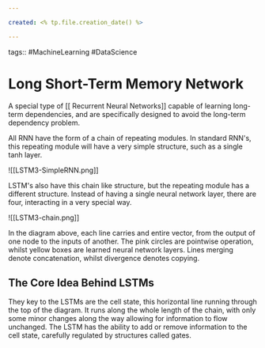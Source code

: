 ```yaml
---

created: <% tp.file.creation_date() %>

---
```

tags:: #MachineLearning #DataScience 

# Long Short-Term Memory Network

A special type of [[ Recurrent Neural Networks]] capable of learning long-term dependencies, and are specifically designed to avoid the long-term dependency problem.

All RNN have the form of a chain of repeating modules. In standard RNN's, this repeating module will have a very simple structure, such as a single tanh layer.

![[LSTM3-SimpleRNN.png]]

LSTM's also have this chain like structure, but the repeating module has a different structure. Instead of having a single neural network layer, there are four, interacting in a very special way.

![[LSTM3-chain.png]]

In the diagram above, each line carries and entire vector, from the output of one node to the inputs of another. The pink circles are pointwise operation, whilst yellow boxes are learned neural network layers. Lines merging denote concatenation, whilst divergence denotes copying.

## The Core Idea Behind LSTMs

They key to the LSTMs are the cell state, this horizontal line running through the top of the diagram. It runs along the whole length of the chain, with only some minor changes along the way allowing for information to flow unchanged. The LSTM has the ability to add or remove information to the cell state, carefully regulated by structures called gates. 